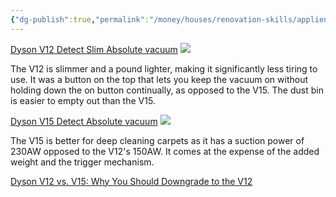 ```yaml
---
{"dg-publish":true,"permalink":"/money/houses/renovation-skills/appliences/vacuum/","tags":["oakmore"],"created":"Jul 08, 2023, 4:00 PM","updated":""}
---
```



[Dyson V12 Detect Slim Absolute vacuum](https://www.dyson.com/vacuum-cleaners/cordless/v12/detect-slim-absolute-hepa-gold?source_description=yext%7Evacuums%7EDyson+V12+Detect+Slim%E2%84%A2+Absolute)
![](https://dyson-h.assetsadobe2.com/is/image/content/dam/dyson/images/products/primary-locale/en_US/447287-01.png?$responsive$&cropPathE=desktop&fit=stretch,1&wid=960)

The V12 is slimmer and a pound lighter, making it significantly less tiring to use. It was a button on the top that lets you keep the vacuum on without holding down the on button continually, as opposed to the V15. The dust bin is easier to empty out than the V15.

[Dyson V15 Detect Absolute vacuum](https://www.dyson.com/vacuum-cleaners/cordless/v15/detect-absolute-hepa-gold)
![](https://dyson-h.assetsadobe2.com/is/image/content/dam/dyson/images/products/hero/447294-01.png?$responsive$&cropPathE=desktop&fit=stretch,1&wid=960)

The V15 is better for deep cleaning carpets as it has a suction power of 230AW opposed to the V12's 150AW. It comes at the expense of the added weight and the trigger mechanism.

[Dyson V12 vs. V15: Why You Should Downgrade to the V12](https://www.youtube.com/watch?v=pnmC73jvdj8)